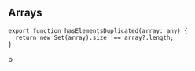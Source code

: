 ## Arrays
    export function hasElementsDuplicated(array: any) {
      return new Set(array).size !== array?.length;
    }
p
